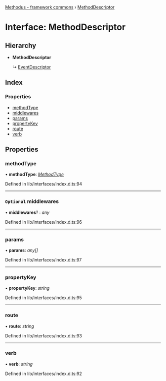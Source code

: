 [Methodus - framework commons](../globals.md) › [MethodDescriptor](methoddescriptor.md)

# Interface: MethodDescriptor

## Hierarchy

* **MethodDescriptor**

  ↳ [EventDescriptor](eventdescriptor.md)

## Index

### Properties

* [methodType](methoddescriptor.md#methodtype)
* [middlewares](methoddescriptor.md#optional-middlewares)
* [params](methoddescriptor.md#params)
* [propertyKey](methoddescriptor.md#propertykey)
* [route](methoddescriptor.md#route)
* [verb](methoddescriptor.md#verb)

## Properties

###  methodType

• **methodType**: *[MethodType](../enums/methodtype.md)*

Defined in lib/interfaces/index.d.ts:94

___

### `Optional` middlewares

• **middlewares**? : *any*

Defined in lib/interfaces/index.d.ts:96

___

###  params

• **params**: *any[]*

Defined in lib/interfaces/index.d.ts:97

___

###  propertyKey

• **propertyKey**: *string*

Defined in lib/interfaces/index.d.ts:95

___

###  route

• **route**: *string*

Defined in lib/interfaces/index.d.ts:93

___

###  verb

• **verb**: *string*

Defined in lib/interfaces/index.d.ts:92
